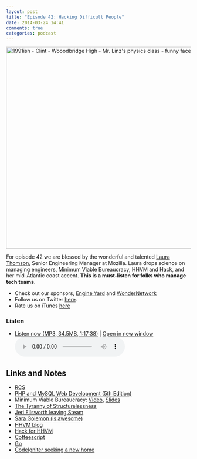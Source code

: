 ```yaml
---
layout: post
title: "Episode 42: Hacking Difficult People"
date: 2014-03-24 14:41
comments: true
categories: podcast
---
```


<a href="https://www.flickr.com/photos/clintjcl/2806034569" title="1991ish - Clint - Wooodbridge High - Mr. Linz&#x27;s physics class - funny face - look at all the preppy people - 0454 by Rev. Xanatos Satanicos Bombasticos (ClintJCL), on Flickr"><img src="https://farm4.staticflickr.com/3296/2806034569_356e265d8d_b.jpg" width="1024" height="549" alt="1991ish - Clint - Wooodbridge High - Mr. Linz&#x27;s physics class - funny face - look at all the preppy people - 0454"></a>

For episode 42 we are blessed by the wonderful and talented [Laura Thomson](http://twitter.com/lxt), Senior Engineering Manager at Mozilla. Laura drops science on managing engineers, Minimum Viable Bureaucracy, HHVM and Hack, and her mid-Atlantic coast accent. **This is a must-listen for folks who manage tech teams**.

* Check out our sponsors, [Engine Yard](http://www.engineyard.com/) and [WonderNetwork](https://wondernetwork.com/)
* Follow us on Twitter [here](https://twitter.com/dev_hell).
* Rate us on iTunes [here](http://itunes.apple.com/us/podcast/dev-hell/id489840699)

### Listen

* <a href="http://devhell.s3.amazonaws.com/ep42-64mono.mp3" rel="enclosure">Listen now (MP3, 34.5MB, 1:17:38)</a> | <a href="/player.html?ep42-64mono.mp3" target="player_win" class="audio-player-popup">Open in new window</a>    
    <audio controls src="http://devhell.s3.amazonaws.com/ep42-64mono.mp3">

## Links and Notes

* [RCS](https://www.cs.purdue.edu/homes/trinkle/RCS/)
* <a href="http://www.amazon.com/gp/product/0321833899/ref=as_li_ss_tl?ie=UTF8&camp=1789&creative=390957&creativeASIN=0321833899&linkCode=as2&tag=funkatroncom-20">PHP and MySQL Web Development (5th Edition)</a>
* Minimum Viable Bureaucracy: [Video](https://air.mozilla.org/minimum-viable-bureaucracy/), [Slides](https://speakerdeck.com/lauraxt/minimum-viable-bureaucracy)
* [The Tyranny of Structurelessness](http://flag.blackened.net/revolt/hist_texts/structurelessness.html)
* [Jeri Ellsworth leaving Steam](http://www.develop-online.net/news/valve-s-perfect-hiring-hierarchy-has-hidden-management-clique-like-high-school/0115316)
* [Sara Golemon (is awesome)](https://twitter.com/SaraMG)
* [HHVM blog](http://hhvm.com)
* [Hack for HHVM](http://hacklang.org)
* [Coffeescript](http://coffeescript.org/)
* [Go](http://golang.org)
* [CodeIgniter seeking a new home](http://ilikekillnerds.com/2013/07/so-ellislab-is-looking-for-a-new-owner-for-codeigniter/)

